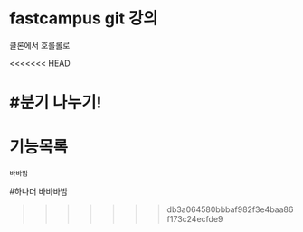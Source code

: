 # fastcampus git 강의

클론에서 호롤롤로

<<<<<<< HEAD

#분기 나누기!
=======
# 기능목록

    바바밤

#하나더 
    바바바밤
>>>>>>> db3a064580bbbaf982f3e4baa86f173c24ecfde9
